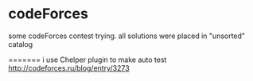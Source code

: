 codeForces
==========

some codeForces contest trying. 
all solutions were placed in "unsorted" catalog

=======
i use Chelper plugin to make auto test
http://codeforces.ru/blog/entry/3273
